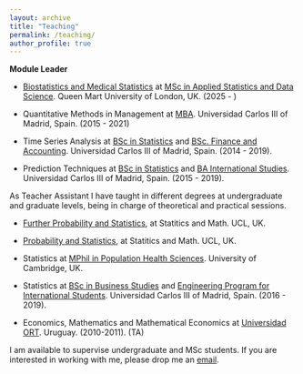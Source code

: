 ```yaml
---
layout: archive
title: "Teaching"
permalink: /teaching/
author_profile: true
---
```


**Module Leader** 

- [Biostatistics and Medical Statistics](https://www.qmul.ac.uk/modules/items/mth7020p-biostatistics-and-medical-statistics.html) at [MSc in Applied Statistics and Data Science](https://www.qmul.ac.uk/postgraduate/taught/coursefinder/courses/applied-statistics-and-data-science-msc/). Queen Mart University of London, UK. (2025 - )

- Quantitative Methods in Management at [MBA](https://www.uc3m.es/master/mba). Universidad Carlos III of Madrid, Spain. (2015 - 2021)

- Time Series Analysis at [BSc in Statistics](https://www.uc3m.es/bachelor-degree/statistics-business) and [BSc. Finance and Accounting](https://www.uc3m.es/bachelor-degree/finance-accounting). Universidad Carlos III of Madrid, Spain. (2014 - 2019).

- Prediction Techniques at [BSc in Statistics](https://www.uc3m.es/bachelor-degree/statistics-business) and [BA International Studies](https://www.uc3m.es/bachelor-degree/international-studies). Universidad Carlos III of Madrid, Spain. (2015 - 2019).

As Teacher Assistant I have taught in different degrees at undergraduate and graduate levels, being in charge of theoretical and practical sessions.

- [Further Probability and Statistics](https://www.ucl.ac.uk/statistics/current-students/modules-statistical-science-students-other-departments/stat0003-further-probability), at Statitics and Math. UCL, UK.

- [Probability and Statistics](https://www.ucl.ac.uk/statistics/current-students/modules-statistical-science-students-other-departments/stat0005-probability-and#:~:text=Module%20description,and%20methods%20in%20statistical%20estimation.), at Statitics and Math. UCL, UK.
  
- Statistics at [MPhil in Population Health Sciences](https://www.phs.masters.cam.ac.uk/). University of Cambridge, UK.

- Statistics at [BSc in Business Studies](https://www.uc3m.es/bachelor-degree/business-administration) and [Engineering Program for International Students](https://www.uc3m.es/studies/international-students/bachelors-degrees). Universidad Carlos III of Madrid, Spain. (2016 - 2019).

- Economics, Mathematics and Mathematical Economics at [Universidad ORT](https://www.ort.edu.uy/). Uruguay. (2010-2011). (TA)

I am available to supervise undergraduate and MSc students. If you are interested in working with me, please drop me an [email](mailto:n.hernandez@ucl.ac.uk).
